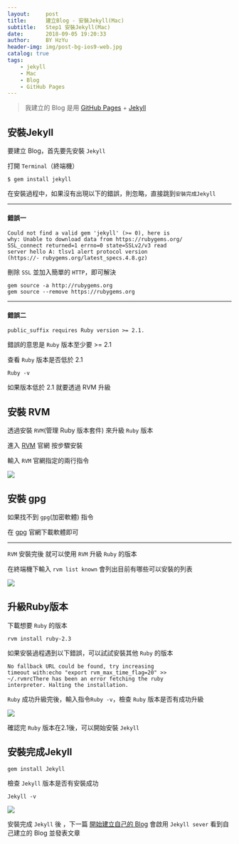 ```yaml
---
layout:     post
title:      建立Blog - 安裝Jekyll(Mac)
subtitle:   Step1 安裝Jekyll(Mac)
date:       2018-09-05 19:20:33
author:     BY HzYu
header-img: img/post-bg-ios9-web.jpg
catalog: true
tags:
    - jekyll
    - Mac
    - Blog
    - GitHub Pages
---
```



> 我建立的 Blog 是用 [GitHub Pages][GitHub_Pages] + [Jekyll][Jekyll]

## 安裝Jekyll 

要建立 Blog，首先要先安裝 `Jekyll`

打開 `Terminal`（終端機）

~~~
$ gem install jekyll
~~~

在安裝過程中，如果沒有出現以下的錯誤，則忽略，直接跳到`安裝完成Jekyll`

---
#### 錯誤一

~~~
Could not find a valid gem 'jekyll' (>= 0), here is
why: Unable to download data from https://rubygems.org/
SSL_connect returned=1 errno=0 state=SSLv2/v3 read 
server hello A: tlsv1 alert protocol version 
(https://- rubygems.org/latest_specs.4.8.gz)
~~~
刪除 `SSL` 並加入簡單的 `HTTP`，即可解決

~~~
gem source -a http://rubygems.org
gem source --remove https://rubygems.org 
~~~

___
#### 錯誤二

~~~
public_suffix requires Ruby version >= 2.1.
~~~
錯誤的意思是 `Ruby` 版本至少要 >= 2.1

查看 `Ruby` 版本是否低於 2.1

~~~
Ruby -v
~~~

如果版本低於 2.1 就要透過 RVM 升級

## 安裝 RVM

透過安裝 `RVM`(管理 Ruby 版本套件) 來升級 `Ruby` 版本

進入 [RVM][RVM] 官網 按步驟安裝

輸入 `RVM` 官網指定的兩行指令

![](https://ws4.sinaimg.cn/large/0069RVTdgy1fuzxvwixi2j30v00jck1h.jpg)

## 安裝 gpg

如果找不到 `gpg`(加密軟體) 指令

在 [gpg][gpg] 官網下載軟體即可

___

`RVM` 安裝完後 就可以使用 `RVM` 升級 `Ruby` 的版本

在終端機下輸入 `rvm list known` 會列出目前有哪些可以安裝的列表

![](https://ws3.sinaimg.cn/large/0069RVTdgy1fuzyrpsp9tj312a11g7bg.jpg)


## 升級Ruby版本

下載想要 `Ruby` 的版本 

~~~
rvm install ruby-2.3 
~~~

如果安裝過程遇到以下錯誤，可以試試安裝其他 `Ruby` 的版本

~~~
No fallback URL could be found, try increasing 
timeout with:echo "export rvm_max_time_flag=20" >>
~/.rvmrcThere has been an error fetching the ruby 
interpreter. Halting the installation.
~~~

`Ruby` 成功升級完後，輸入指令`Ruby -v`，檢查 `Ruby` 版本是否有成功升級

![](https://ws1.sinaimg.cn/large/0069RVTdgy1fuzyzi3twij312a11g78f.jpg)

確認完 `Ruby` 版本在2.1後，可以開始安裝 `Jekyll`

## 安裝完成Jekyll

~~~
gem install Jekyll 
~~~

檢查 `Jekyll` 版本是否有安裝成功

~~~
Jekyll -v
~~~

![](https://ws3.sinaimg.cn/large/0069RVTdgy1fuzzi4lmovj311w0qk41k.jpg)

安裝完成 `Jekyll` 後 ，下一篇 [開始建立自己的 Blog][開始建立自己的 Blog] 會啟用 `Jekyll sever` 看到自己建立的 Blog 並發表文章

[GitHub_Pages]: https://pages.github.com/
[Jekyll]: https://jekyllrb.com/
[RVM]: https://rvm.io/
[gpg]: https://gpgtools.org/
[開始建立自己的 Blog]: http://t.cn/Rsx0M8C